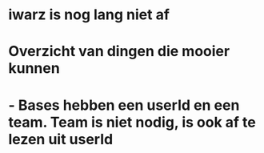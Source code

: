 # iwarz is nog lang niet af
# Overzicht van dingen die mooier kunnen
# - Bases hebben een userId en een team. Team is niet nodig, is ook af te lezen uit userId

